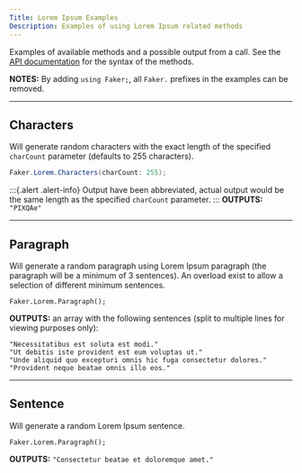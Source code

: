 ```yaml
---
Title: Lorem Ipsum Examples
Description: Examples of using Lorem Ipsum related methods
---
```


Examples of available methods and a possible output from a call.
See the [API documentation](../../api/Faker/Internet) for the syntax of the methods.

**NOTES:**
By adding `using Faker;`, all `Faker.` prefixes in the examples can be removed.

- - -

## Characters
Will generate random characters with the exact length of the specified `charCount` parameter (defaults to 255 characters).
```cs
Faker.Lorem.Characters(charCount: 255);
```
:::{.alert .alert-info}
Output have been abbreviated, actual output would be the same length
as the specified `charCount` parameter.
:::
**OUTPUTS:** `"PIXQAe"`

- - -

## Paragraph
Will generate a random paragraph using Lorem Ipsum paragraph (the paragraph will be a minimum of 3 sentences).
An overload exist to allow a selection of different minimum sentences.
```
Faker.Lorem.Paragraph();
```
**OUTPUTS:** an array with the following sentences (split to multiple lines for viewing purposes only):
```
"Necessitatibus est soluta est modi."
"Ut debitis iste provident est eum voluptas ut."
"Unde aliquid quo excepturi omnis hic fuga consectetur dolores."
"Provident neque beatae omnis illo eos."
```

- - -

## Sentence
Will generate a random Lorem Ipsum sentence.
```
Faker.Lorem.Paragraph();
```
**OUTPUTS:** `"Consectetur beatae et doloremque amet."`
